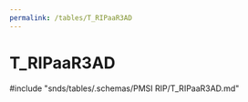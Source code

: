 ```yaml
---
permalink: /tables/T_RIPaaR3AD
---
```

# T\_RIPaaR3AD
<!-- SPDX-License-Identifier: MPL-2.0 -->

<!-- ATTENTION : Ne pas supprimer ou modifier la ligne ci-dessous -->
#include "snds/tables/.schemas/PMSI RIP/T_RIPaaR3AD.md"
<!-- ATTENTION : Ne pas supprimer ou modifier la ligne ci-dessus -->


